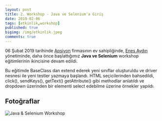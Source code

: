 ```yaml
---
layout: post
title: 2. Workshop - Java ve Selenium'a Giriş
date: 2019-02-06
tags: [etkinlik,workshop]
published: true
bigimg: /img/etkinlik.jpeg
comments: true
---
```


06 Şubat 2019 tarihinde [Apsiyon](https://www.apsiyon.com/) firmasının ev sahipliğinde, [Enes Aydın](https://tr.linkedin.com/in/enes-aydin-cv) yönetiminde, daha önce başlattığımız **Java ve Selenium** workshop  eğitimlerinin ikincisine devam edildi.

Bu eğitimde BaseClass dan extend ederek yeni sınıflar oluşturuldu ve driver nesnesi ile yeni testler yazmaya başlandı. HTML seçicilerinden bahsedildi, click(), sendKeys(), getText() getAttribute() gibi methodlar anlatıldı ve dropdown üzerinden bir elementi select edebilme üzerine örnekler yapıldı.

## Fotoğraflar
![Java & Selenium Workshop](https://www.softwaretestingturkey.com/img/2019/workshop_2_apsiyon.jpg)
